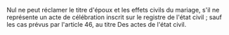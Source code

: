   
Nul ne peut réclamer le titre d'époux et les effets civils du mariage, s'il ne représente un acte de célébration inscrit sur le registre de l'état civil ; sauf les cas prévus par l'article 46, au titre Des actes de l'état civil.  

  
